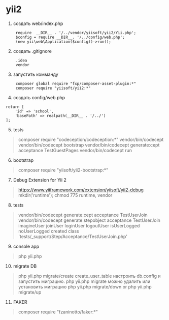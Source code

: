 # yii2
1) создать web/index.php
  
        require  __DIR__ . '/../vendor/yiisoft/yii2/Yii.php';
        $config = require __DIR__. '/../config/web.php';
        (new yii\web\Application($config))->run();
        
2) создать .gitignore

        .idea
        vendor
    
3) запустить комманду
        
        composer global require "fxp/composer-asset-plugin:*"
        composer require "yiisoft/yii2:*"
        
4) создать config/web.php
>
    return [
        'id' => 'school',
        'basePath' => realpath(__DIR__ . '/../')
    ];

5) tests
>composer require "codeception/codeception:*"
 vendor/bin/codecept
 vendor/bin/codecept bootstrap
 vendor/bin/codecept generate:cept acceptance TestGuestPages
 vendor/bin/codecept run

6) bootstrap
>composer require "yiisoft/yii2-bootstrap:*"

7) Debug Extension for Yii 2
>https://www.yiiframework.com/extension/yiisoft/yii2-debug
mkdir('runtime');
chmod 775 runtime, vendor

8) tests
>vendor/bin/codecept generate:cept acceptance TestUserJoin
vendor/bin/codecept generate:stepobject acceptance TestUserJoin
imagineUser
joinUser
loginUser
logoutUser
isUserLogged
noUserLogged
created class 'tests/_support/Step/Acceptance/TestUserJoin.php'

9) console app
>php yii.php

10) migrate DB
>php yii.php migrate/create create_user_table
настроить db.config и запустить миграцию.
php yii.php migrate
можно удалить или установить миграцию
php yii.php migrate/down or php yii.php migrate/up

11) FAKER
>composer require "fzaninotto/faker:*"

